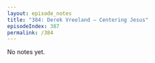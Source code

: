```yaml
---
layout: episode_notes
title: "384: Derek Vreeland — Centering Jesus"
episodeIndex: 387
permalink: /384
---
```

No notes yet.
